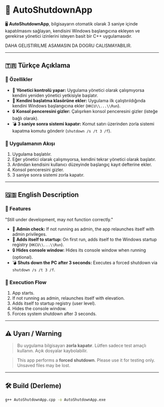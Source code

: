 # 🔌 AutoShutdownApp

🖥️ **AutoShutdownApp**, bilgisayarın otomatik olarak 3 saniye içinde kapatılmasını sağlayan, kendisini Windows başlangıcına ekleyen ve gerekirse yönetici izinlerini isteyen basit bir C++ uygulamasıdır.

DAHA GELISTIRILME ASAMASIN DA DOGRU CALISMAYABILIR.

---

## 🇹🇷 Türkçe Açıklama

### 🔧 Özellikler

- 🧪 **Yönetici kontrolü yapar:** Uygulama yönetici olarak çalışmıyorsa kendini yeniden yönetici yetkisiyle başlatır.
- 📝 **Kendini başlatma klasörüne ekler:** Uygulama ilk çalıştırıldığında kendini Windows başlangıcına ekler (`HKCU\\...\\Run`).
- 🔒 **Konsol penceresini gizler:** Çalışırken konsol penceresini gizler (isteğe bağlı olarak).
- 💣 **3 saniye sonra sistemi kapatır:** Komut satırı üzerinden zorla sistemi kapatma komutu gönderir (`shutdown /s /t 3 /f`).

### 📌 Uygulamanın Akışı

1. Uygulama başlatılır.
2. Eğer yönetici olarak çalışmıyorsa, kendini tekrar yönetici olarak başlatır.
3. Ardından kendisini kullanıcı düzeyinde başlangıç kayıt defterine ekler.
4. Konsol penceresini gizler.
5. 3 saniye sonra sistemi zorla kapatır.

---

## 🇬🇧 English Description

### 🔧 Features

"Still under development, may not function correctly."

- 🧪 **Admin check:** If not running as admin, the app relaunches itself with admin privileges.
- 📝 **Adds itself to startup:** On first run, adds itself to the Windows startup registry (`HKCU\\...\\Run`).
- 🔒 **Hides console window:** Hides its console window when running (optional).
- 💣 **Shuts down the PC after 3 seconds:** Executes a forced shutdown via `shutdown /s /t 3 /f`.

### 📌 Execution Flow

1. App starts.
2. If not running as admin, relaunches itself with elevation.
3. Adds itself to startup registry (user level).
4. Hides the console window.
5. Forces system shutdown after 3 seconds.

---

## ⚠️ Uyarı / Warning

> Bu uygulama bilgisayarı **zorla kapatır**. Lütfen sadece test amaçlı kullanın. Açık dosyalar kaybolabilir.

> This app performs a **forced shutdown**. Please use it for testing only. Unsaved files may be lost.

---

## 🛠️ Build (Derleme)

```bash
g++ AutoShutdownApp.cpp -o AutoShutdownApp.exe
